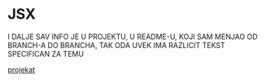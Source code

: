 # JSX

I DALJE SAV INFO JE U PROJEKTU, U README-U, KOJI SAM MENJAO OD BRANCH-A DO BRANCHA, TAK ODA UVEK IMA RAZLICIT TEKST SPECIFICAN ZA TEMU

[projekat](https://github.com/Rade58/1_pure_react_project/tree/master)
